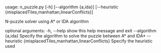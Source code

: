 usage: n_puzzle.py [-h] [--algorithm {a,ida}]
                   [--heuristic {misplacedTiles,manhattan,linearConflicts}]

N-puzzle solver using A* or IDA algorithm

optional arguments:
  -h, --help            show this help message and exit
  --algorithm {a,ida}   Specify the algorithm to solve the puzzle between A*
                        and IDA*
  --heuristic {misplacedTiles,manhattan,linearConflicts}
                        Specify the heuristic used
